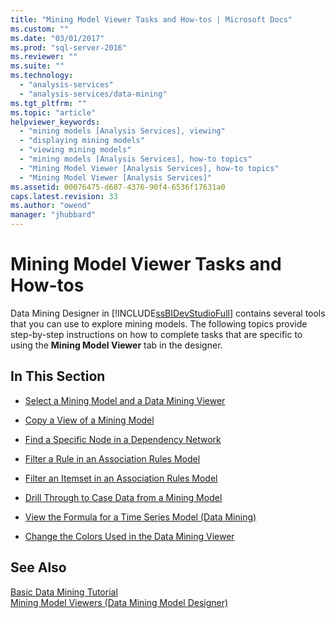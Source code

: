 ```yaml
---
title: "Mining Model Viewer Tasks and How-tos | Microsoft Docs"
ms.custom: ""
ms.date: "03/01/2017"
ms.prod: "sql-server-2016"
ms.reviewer: ""
ms.suite: ""
ms.technology: 
  - "analysis-services"
  - "analysis-services/data-mining"
ms.tgt_pltfrm: ""
ms.topic: "article"
helpviewer_keywords: 
  - "mining models [Analysis Services], viewing"
  - "displaying mining models"
  - "viewing mining models"
  - "mining models [Analysis Services], how-to topics"
  - "Mining Model Viewer [Analysis Services], how-to topics"
  - "Mining Model Viewer [Analysis Services]"
ms.assetid: 00076475-d687-4376-90f4-6536f17631a0
caps.latest.revision: 33
ms.author: "owend"
manager: "jhubbard"
---
```

# Mining Model Viewer Tasks and How-tos
  Data Mining Designer in [!INCLUDE[ssBIDevStudioFull](../../analysis-services/includes/ssbidevstudiofull-md.md)] contains several tools that you can use to explore mining models. The following topics provide step-by-step instructions on how to complete tasks that are specific to using the **Mining Model Viewer** tab in the designer.  
  
## In This Section  
  
-   [Select a Mining Model and a Data Mining Viewer](../../analysis-services/data-mining/select-a-mining-model-and-a-data-mining-viewer.md)  
  
-   [Copy a View of a Mining Model](../../analysis-services/data-mining/copy-a-view-of-a-mining-model.md)  
  
-   [Find a Specific Node in a Dependency Network](../../analysis-services/data-mining/find-a-specific-node-in-a-dependency-network.md)  
  
-   [Filter a Rule in an Association Rules Model](../../analysis-services/data-mining/filter-a-rule-in-an-association-rules-model.md)  
  
-   [Filter an Itemset in an Association Rules Model](../../analysis-services/data-mining/filter-an-itemset-in-an-association-rules-model.md)  
  
-   [Drill Through to Case Data from a Mining Model](../../analysis-services/data-mining/drill-through-to-case-data-from-a-mining-model.md)  
  
-   [View the Formula for a Time Series Model &#40;Data Mining&#41;](../../analysis-services/data-mining/view-the-formula-for-a-time-series-model-data-mining.md)  
  
-   [Change the Colors Used in the Data Mining Viewer](../../analysis-services/data-mining/change-the-colors-used-in-the-data-mining-viewer.md)  
  
## See Also  
 [Basic Data Mining Tutorial](../Topic/Basic%20Data%20Mining%20Tutorial.md)   
 [Mining Model Viewers &#40;Data Mining Model Designer&#41;](../Topic/Mining%20Model%20Viewers%20\(Data%20Mining%20Model%20Designer\).md)  
  
  